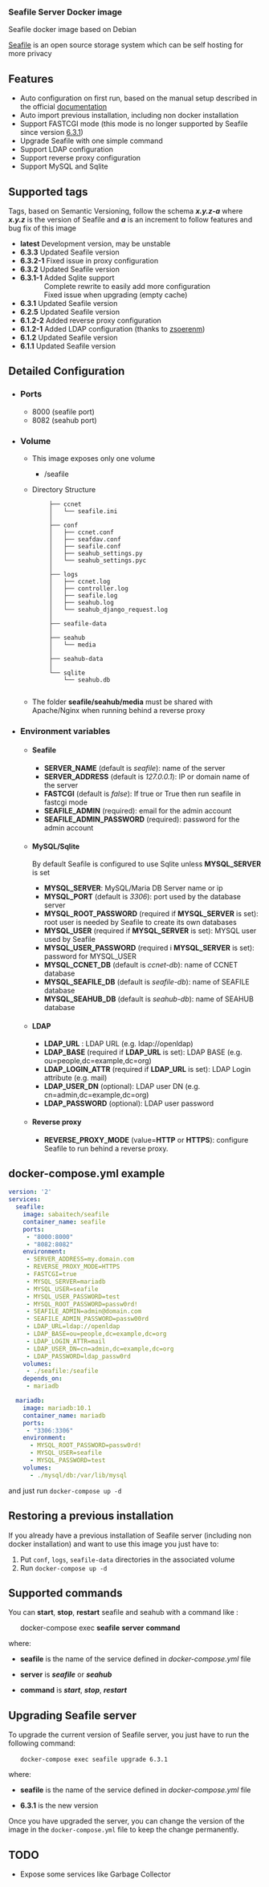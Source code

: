 ### Seafile Server Docker image ###
Seafile docker image based on Debian

[Seafile](https://www.seafile.com) is an open source storage system which can be self hosting for more privacy


## Features ##
* Auto configuration on first run, based on the manual setup described in the official  [documentation](https://manual.seafile.com/deploy/using_mysql.html)
* Auto import previous installation, including non docker installation
* Support FASTCGI mode (this mode is no longer supported by Seafile since version [6.3.1](https://manual.seafile.com/changelog/server-changelog.html))
* Upgrade Seafile with one simple command
* Support LDAP configuration
* Support reverse proxy configuration
* Support MySQL and Sqlite

## Supported tags ##
Tags, based on Semantic Versioning, follow the schema _**x.y.z-a**_ where _**x.y.z**_ is the version of Seafile
 and _**a**_ is an increment to follow features and bug fix of this image

* **latest** Development version, may be unstable
* **6.3.3** Updated Seafile version
* **6.3.2-1** Fixed issue in proxy configuration
* **6.3.2** Updated Seafile version
* **6.3.1-1** Added Sqlite support<br/>
&nbsp;&nbsp;&nbsp;&nbsp;&nbsp;&nbsp;&nbsp;&nbsp;&nbsp;&nbsp;&nbsp;&nbsp;Complete rewrite to easily add more configuration<br/>
&nbsp;&nbsp;&nbsp;&nbsp;&nbsp;&nbsp;&nbsp;&nbsp;&nbsp;&nbsp;&nbsp;&nbsp;Fixed issue when upgrading (empty cache)
* **6.3.1** Updated Seafile version
* **6.2.5** Updated Seafile version
* **6.1.2-2**  Added reverse proxy configuration
* **6.1.2-1**  Added LDAP configuration (thanks to [zsoerenm](https://github.com/zsoerenm))
* **6.1.2** Updated Seafile version
* **6.1.1** Updated Seafile version

## Detailed Configuration ##
- ### Ports ###
  - 8000 (seafile port)
  - 8082 (seahub port)

- ### Volume ###

  - This image exposes only one volume
    *  /seafile

  - Directory Structure
  ``` seafile/
          ├── ccnet
          │   └── seafile.ini
          │
          ├── conf
          │   ├── ccnet.conf
          │   ├── seafdav.conf
          │   ├── seafile.conf
          │   ├── seahub_settings.py
          │   └── seahub_settings.pyc
          │
          ├── logs
          │   ├── ccnet.log
          │   ├── controller.log
          │   ├── seafile.log
          │   ├── seahub.log
          │   └── seahub_django_request.log
          │
          ├── seafile-data
          │
          ├── seahub
          │   └── media
          │
          ├── seahub-data
          │
          └── sqlite
              └── seahub.db
          
   ```       
    * The folder **seafile/seahub/media** must be shared with Apache/Nginx when running behind a reverse proxy

- ### Environment variables ###
    - #### Seafile #####
      * **SERVER_NAME** (default is *seafile*): name of the server
      * **SERVER_ADDRESS** (default is *127.0.0.1*): IP or domain name of the server
      * **FASTCGI** (default is *false*): If true or True then run seafile in fastcgi mode
      * **SEAFILE_ADMIN** (required): email for the admin account
      * **SEAFILE_ADMIN_PASSWORD** (required): password for the admin account
    
    - #### MySQL/Sqlite ##### 
       By default Seafile is configured to use Sqlite unless **MYSQL_SERVER** is set
      * **MYSQL_SERVER**:  MySQL/Maria DB Server name or ip
      * **MYSQL_PORT** (default is *3306*): port used by the database server
      * **MYSQL_ROOT_PASSWORD** (required if **MYSQL_SERVER** is set): root user is needed by Seafile to create its own databases
      * **MYSQL_USER** (required if  **MYSQL_SERVER** is set): MYSQL user used by Seafile
      * **MYSQL_USER_PASSWORD** (required i **MYSQL_SERVER** is set): password for MYSQL_USER
      * **MYSQL_CCNET_DB** (default is *ccnet-db*): name of CCNET database
      * **MYSQL_SEAFILE_DB** (default is *seafile-db*): name of SEAFILE database
      * **MYSQL_SEAHUB_DB** (default is *seahub-db*): name of SEAHUB database

    - #### LDAP #####
      * **LDAP_URL** : LDAP URL (e.g. ldap://openldap)
      * **LDAP_BASE** (required if **LDAP_URL** is set): LDAP BASE (e.g. ou=people,dc=example,dc=org)
      * **LDAP_LOGIN_ATTR** (required if **LDAP_URL** is set): LDAP Login attribute (e.g. mail)
      * **LDAP_USER_DN** (optional): LDAP user DN (e.g. cn=admin,dc=example,dc=org)
      * **LDAP_PASSWORD** (optional): LDAP user password
    
    - #### Reverse proxy #####
      * **REVERSE_PROXY_MODE** (value=**HTTP** or **HTTPS**): configure Seafile to run behind a reverse proxy.

## docker-compose.yml example ##
  ```yml
  version: '2'
  services:
    seafile:
      image: sabaitech/seafile
      container_name: seafile
      ports:
       - "8000:8000"
       - "8082:8082"
      environment:
       - SERVER_ADDRESS=my.domain.com
       - REVERSE_PROXY_MODE=HTTPS
       - FASTCGI=true
       - MYSQL_SERVER=mariadb
       - MYSQL_USER=seafile
       - MYSQL_USER_PASSWORD=test
       - MYSQL_ROOT_PASSWORD=passw0rd!
       - SEAFILE_ADMIN=admin@domain.com
       - SEAFILE_ADMIN_PASSWORD=passw00rd
       - LDAP_URL=ldap://openldap
       - LDAP_BASE=ou=people,dc=example,dc=org
       - LDAP_LOGIN_ATTR=mail
       - LDAP_USER_DN=cn=admin,dc=example,dc=org
       - LDAP_PASSWORD=ldap_passw0rd
      volumes:
       - ./seafile:/seafile
      depends_on:
       - mariadb

    mariadb:
      image: mariadb:10.1
      container_name: mariadb
      ports:
       - "3306:3306"
      environment:
        - MYSQL_ROOT_PASSWORD=passw0rd!
        - MYSQL_USER=seafile
        - MYSQL_PASSWORD=test
      volumes:
        - ./mysql/db:/var/lib/mysql
```


and just run ```docker-compose up -d```


## Restoring a previous installation ##

 If you already have a previous installation of Seafile server (including non docker installation) and want to use this image you just have to:
   1. Put ```conf```, ```logs```, ```seafile-data``` directories in the associated volume
   2. Run ```docker-compose up -d```


## Supported commands ##

  You can **start**, **stop**, **restart** seafile and seahub with a command like :

&nbsp;&nbsp;&nbsp;&nbsp;&nbsp;&nbsp;docker-compose exec **seafile** **server** **command**

where:

  - **seafile** is the name of the service defined in *docker-compose.yml* file

  - **server** is ***seafile*** or ***seahub***

  - **command** is ***start***, ***stop***, ***restart***



## Upgrading Seafile server ##

To upgrade the current version of Seafile server, you just have to run the following command:

&nbsp;&nbsp;&nbsp;&nbsp;&nbsp;&nbsp;```docker-compose exec seafile upgrade 6.3.1```

where:

  - **seafile** is the name of the service defined in *docker-compose.yml* file

  - **6.3.1** is the new version
  
Once you have upgraded the server, you can change the version of the image in the `docker-compose.yml` file to keep the change permanently.

## TODO ##
* Expose some services like Garbage Collector
